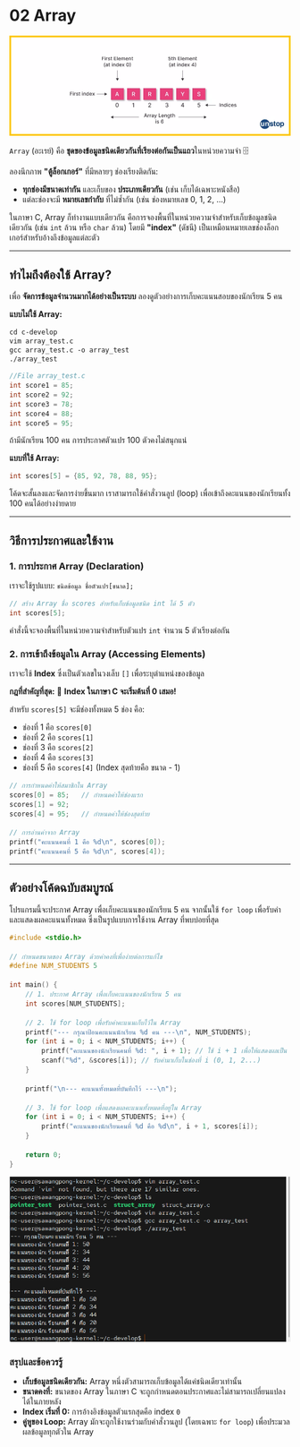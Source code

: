 # 02 Array

![](./images/array.webp)

`Array` (อะเรย์) คือ **ชุดของข้อมูลชนิดเดียวกันที่เรียงต่อกันเป็นแถว**ในหน่วยความจำ 🗄️

ลองนึกภาพ **"ตู้ล็อกเกอร์"** ที่มีหลายๆ ช่องเรียงติดกัน:

  * **ทุกช่องมีขนาดเท่ากัน** และเก็บของ **ประเภทเดียวกัน** (เช่น เก็บได้เฉพาะหนังสือ)
  * แต่ละช่องจะมี **หมายเลขกำกับ** ที่ไม่ซ้ำกัน (เช่น ช่องหมายเลข 0, 1, 2, ...)

ในภาษา C, Array ก็ทำงานแบบเดียวกัน คือการจองพื้นที่ในหน่วยความจำสำหรับเก็บข้อมูลชนิดเดียวกัน (เช่น `int` ล้วน หรือ `char` ล้วน) โดยมี **"index"** (ดัชนี) เป็นเหมือนหมายเลขช่องล็อกเกอร์สำหรับอ้างถึงข้อมูลแต่ละตัว

-----

## ทำไมถึงต้องใช้ Array?

เพื่อ **จัดการข้อมูลจำนวนมากได้อย่างเป็นระบบ** ลองดูตัวอย่างการเก็บคะแนนสอบของนักเรียน 5 คน

**แบบไม่ใช้ Array:**

```
cd c-develop
vim array_test.c
gcc array_test.c -o array_test
./array_test
```
```c title="array_test.c"
//File array_test.c
int score1 = 85;
int score2 = 92;
int score3 = 78;
int score4 = 88;
int score5 = 95;
```

ถ้ามีนักเรียน 100 คน การประกาศตัวแปร 100 ตัวคงไม่สนุกแน่

**แบบที่ใช้ Array:**

```c
int scores[5] = {85, 92, 78, 88, 95};
```

โค้ดจะสั้นลงและจัดการง่ายขึ้นมาก เราสามารถใช้คำสั่งวนลูป (loop) เพื่อเข้าถึงคะแนนของนักเรียนทั้ง 100 คนได้อย่างง่ายดาย

-----

## วิธีการประกาศและใช้งาน

### 1\. การประกาศ Array (Declaration)

เราจะใช้รูปแบบ: `ชนิดข้อมูล ชื่อตัวแปร[ขนาด];`

```c
// สร้าง Array ชื่อ scores สำหรับเก็บข้อมูลชนิด int ได้ 5 ตัว
int scores[5];
```

คำสั่งนี้จะจองพื้นที่ในหน่วยความจำสำหรับตัวแปร `int` จำนวน 5 ตัวเรียงต่อกัน

### 2\. การเข้าถึงข้อมูลใน Array (Accessing Elements)

เราจะใช้ **Index** ซึ่งเป็นตัวเลขในวงเล็บ `[]` เพื่อระบุตำแหน่งของข้อมูล

**กฎที่สำคัญที่สุด:** 🔢 **Index ในภาษา C จะเริ่มต้นที่ 0 เสมอ\!**

สำหรับ `scores[5]` จะมีช่องทั้งหมด 5 ช่อง คือ:

  * ช่องที่ 1 คือ `scores[0]`
  * ช่องที่ 2 คือ `scores[1]`
  * ช่องที่ 3 คือ `scores[2]`
  * ช่องที่ 4 คือ `scores[3]`
  * ช่องที่ 5 คือ `scores[4]` (Index สุดท้ายคือ ขนาด - 1)

<!-- end list -->

```c
// การกำหนดค่าให้สมาชิกใน Array
scores[0] = 85;   // กำหนดค่าให้ช่องแรก
scores[1] = 92;
scores[4] = 95;   // กำหนดค่าให้ช่องสุดท้าย

// การอ่านค่าจาก Array
printf("คะแนนคนที่ 1 คือ %d\n", scores[0]);
printf("คะแนนคนที่ 5 คือ %d\n", scores[4]);
```

-----

## ตัวอย่างโค้ดฉบับสมบูรณ์

โปรแกรมนี้จะประกาศ Array เพื่อเก็บคะแนนของนักเรียน 5 คน จากนั้นใช้ `for loop` เพื่อรับค่าและแสดงผลคะแนนทั้งหมด ซึ่งเป็นรูปแบบการใช้งาน Array ที่พบบ่อยที่สุด

```c
#include <stdio.h>

// กำหนดขนาดของ Array ด้วยค่าคงที่เพื่อง่ายต่อการแก้ไข
#define NUM_STUDENTS 5

int main() {
    // 1. ประกาศ Array เพื่อเก็บคะแนนของนักเรียน 5 คน
    int scores[NUM_STUDENTS];

    // 2. ใช้ for loop เพื่อรับค่าคะแนนเก็บไว้ใน Array
    printf("--- กรุณาป้อนคะแนนนักเรียน %d คน ---\n", NUM_STUDENTS);
    for (int i = 0; i < NUM_STUDENTS; i++) {
        printf("คะแนนของนักเรียนคนที่ %d: ", i + 1); // ใช้ i + 1 เพื่อให้แสดงผลเป็น 1, 2, 3...
        scanf("%d", &scores[i]); // รับค่ามาเก็บในช่องที่ i (0, 1, 2...)
    }

    printf("\n--- คะแนนทั้งหมดที่บันทึกไว้ ---\n");

    // 3. ใช้ for loop เพื่อแสดงผลคะแนนทั้งหมดที่อยู่ใน Array
    for (int i = 0; i < NUM_STUDENTS; i++) {
        printf("คะแนนของนักเรียนคนที่ %d คือ %d\n", i + 1, scores[i]);
    }

    return 0;
}
```

![](./images/array-test.png)

### สรุปและข้อควรรู้

  * **เก็บข้อมูลชนิดเดียวกัน:** Array หนึ่งตัวสามารถเก็บข้อมูลได้แค่ชนิดเดียวเท่านั้น
  * **ขนาดคงที่:** ขนาดของ Array ในภาษา C จะถูกกำหนดตอนประกาศและไม่สามารถเปลี่ยนแปลงได้ในภายหลัง
  * **Index เริ่มที่ 0:** การอ้างอิงข้อมูลตัวแรกสุดคือ index `0`
  * **คู่หูของ Loop:** Array มักจะถูกใช้งานร่วมกับคำสั่งวนลูป (โดยเฉพาะ `for loop`) เพื่อประมวลผลข้อมูลทุกตัวใน Array